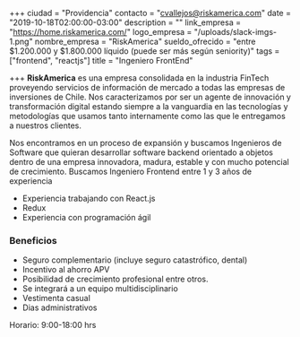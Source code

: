 +++
ciudad = "Providencia"
contacto = "cvallejos@riskamerica.com"
date = "2019-10-18T02:00:00-03:00"
description = ""
link_empresa = "https://home.riskamerica.com/"
logo_empresa = "/uploads/slack-imgs-1.png"
nombre_empresa = "RiskAmerica"
sueldo_ofrecido = "entre $1.200.000 y $1.800.000 líquido (puede ser más según seniority)"
tags = ["frontend", "reactjs"]
title = "Ingeniero FrontEnd"

+++
**RiskAmerica** es una empresa consolidada en la industria FinTech proveyendo servicios de información de mercado a todas las empresas de inversiones de Chile. Nos caracterizamos por ser un agente de innovación y transformación digital estando siempre a la vanguardia en las tecnologías y metodologías que usamos tanto internamente como las que le entregamos a nuestros clientes.

Nos encontramos en un proceso de expansión y buscamos Ingenieros de Software que quieran desarrollar software backend orientado a objetos dentro de una empresa innovadora, madura, estable y con mucho potencial de crecimiento.  Buscamos Ingeniero Frontend entre 1 y 3 años de experiencia

* Experiencia trabajando con React.js
* Redux
* Experiencia con programación ágil

### Beneficios

* Seguro complementario (incluye seguro catastrófico, dental)
* Incentivo al ahorro APV
* Posibilidad de crecimiento profesional entre otros.
* Se integrará a un equipo multidisciplinario
* Vestimenta casual
* Dias administrativos

Horario: 9:00-18:00 hrs